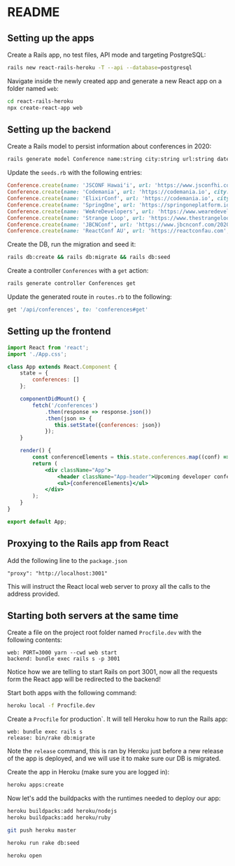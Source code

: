 # README

## Setting up the apps

Create a Rails app, no test files, API mode and targeting PostgreSQL:

```bash
rails new react-rails-heroku -T --api --database=postgresql
```

Navigate inside the newly created app and generate a new React app on a folder named `web`:

```bash
cd react-rails-heroku
npx create-react-app web
```

## Setting up the backend

Create a Rails model to persist information about conferences in 2020:

```bash
rails generate model Conference name:string city:string url:string date_start:date date_end:date
```

Update the `seeds.rb` with the following entries:

```ruby
Conference.create(name: 'JSCONF Hawaiʻi', url: 'https://www.jsconfhi.com', city: 'Waikiki', date_start: '05/02/2020', date_end: '07/02/2020')
Conference.create(name: 'Codemania', url: 'https://codemania.io', city: 'Auckland', date_start: '01/05/2020', date_end: '')
Conference.create(name: 'ElixirConf', url: 'https://codemania.io', city: 'Aurora', date_start: '02/09/2020', date_end: '05/09/2020')
Conference.create(name: 'SpringOne', url: 'https://springoneplatform.io', city: 'Seattle', date_start: '21/09/2020', date_end: '24/09/2020')
Conference.create(name: 'WeAreDevelopers', url: 'https://www.wearedevelopers.com/events/world-congress', city: 'Berlin', date_start: '28/05/2020', date_end: '29/05/2020')
Conference.create(name: 'Strange Loop', url: 'https://www.thestrangeloop.com', city: 'St. Louis', date_start: '12/09/2020', date_end: '14/09/2020')
Conference.create(name: 'JBCNConf', url: 'https://www.jbcnconf.com/2020', city: 'Barcelona', date_start: '06/07/2020', date_end: '08/07/2020')
Conference.create(name: 'ReactConf AU', url: 'https://reactconfau.com', city: 'Sydney', date_start: '27/08/2020', date_end: '28/08/2020')
```

Create the DB, run the migration and seed it:
```bash
rails db:create && rails db:migrate && rails db:seed
```

Create a controller `Conferences` with a `get` action:
```bash
rails generate controller Conferences get
```

Update the generated route in `routes.rb` to the following:
```ruby
get '/api/conferences', to: 'conferences#get'
```

## Setting up the frontend

```jsx harmony
import React from 'react';
import './App.css';

class App extends React.Component {
    state = {
        conferences: []
    };

    componentDidMount() {
        fetch('/conferences')
            .then(response => response.json())
            .then(json => {
               this.setState({conferences: json})
            });
    }

    render() {
        const conferenceElements = this.state.conferences.map((conf) => <li>{conf.name}, {conf.city}</li>);
        return (
            <div className="App">
                <header className="App-header">Upcoming developer conferences in 2020</header>
                <ul>{conferenceElements}</ul>
            </div>
        );
    }
}

export default App;
```

## Proxying to the Rails app from React

Add the following line to the `package.json`

```text
"proxy": "http://localhost:3001"
```

This will instruct the React local web server to proxy all the calls to the address provided.

## Starting both servers at the same time

Create a file on the project root folder named `Procfile.dev` with the following contents:

```text
web: PORT=3000 yarn --cwd web start
backend: bundle exec rails s -p 3001
```

Notice how we are telling to start Rails on port 3001, now all the requests form the React app
will be redirected to the backend!

Start both apps with the following command:

```bash
heroku local -f Procfile.dev
```

Create a `Procfile` for production`. It will tell Heroku how to run the Rails app:

```text
web: bundle exec rails s
release: bin/rake db:migrate
```

Note the `release` command, this is ran by Heroku just before a new release of the app is deployed, and we will use it 
to make sure our DB is migrated.

Create the app in Heroku (make sure you are logged in):

```bash
heroku apps:create
```

Now let's add the buildpacks with the runtimes needed to deploy our app:

```bash
heroku buildpacks:add heroku/nodejs
heroku buildpacks:add heroku/ruby
```

```bash
git push heroku master
```

```bash
heroku run rake db:seed
```

```bash
heroku open
```
